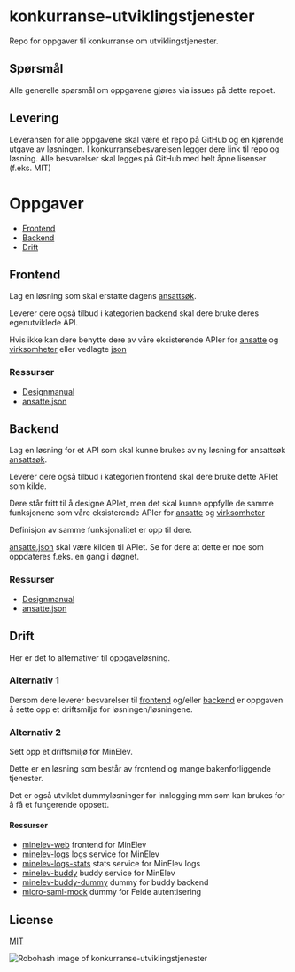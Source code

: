 # konkurranse-utviklingstjenester

Repo for oppgaver til konkurranse om utviklingstjenester.

## Spørsmål

Alle generelle spørsmål om oppgavene gjøres via issues på dette repoet.

## Levering

Leveransen for alle oppgavene skal være et repo på GitHub og en kjørende utgave av løsningen.
I konkurransebesvarelsen legger dere link til repo og løsning.
Alle besvarelser skal legges på GitHub med helt åpne lisenser (f.eks. MIT)

# Oppgaver
- [Frontend](#frontend)
- [Backend](#backend)
- [Drift](#drift)

## Frontend

Lag en løsning som skal erstatte dagens [ansattsøk](http://apps.t-fk.no/ansatte).

Leverer dere også tilbud i kategorien [backend](#backend) skal dere bruke deres egenutviklede API.

Hvis ikke kan dere benytte dere av våre eksisterende APIer for [ansatte](http://ws.t-fk.no/help/persons.html) og [virksomheter](http://ws.t-fk.no/help/departments.html) eller vedlagte [json](data/ansatte.json)

### Ressurser

- [Designmanual](https://designmanual.t-fk.no)
- [ansatte.json](data/ansatte.json)

## Backend

Lag en løsning for et API som skal kunne brukes av ny løsning for ansattsøk [ansattsøk](http://apps.t-fk.no/ansatte).

Leverer dere også tilbud i kategorien frontend skal dere bruke dette APIet som kilde.

Dere står fritt til å designe APIet, men det skal kunne oppfylle de samme funksjonene som våre eksisterende APIer for [ansatte](http://ws.t-fk.no/help/persons.html) og [virksomheter](http://ws.t-fk.no/help/departments.html)

Definisjon av samme funksjonalitet er opp til dere.

[ansatte.json](data/ansatte.json) skal være kilden til APIet. Se for dere at dette er noe som oppdateres f.eks. en gang i døgnet.

### Ressurser

- [Designmanual](https://designmanual.t-fk.no)
- [ansatte.json](data/ansatte.json)

## Drift

Her er det to alternativer til oppgaveløsning.

### Alternativ 1

Dersom dere leverer besvarelser til [frontend](#frontend) og/eller [backend](#backend) er oppgaven å sette opp et driftsmiljø for løsningen/løsningene.

### Alternativ 2

Sett opp et driftsmiljø for MinElev.

Dette er en løsning som består av frontend og mange bakenforliggende tjenester.

Det er også utviklet dummyløsninger for innlogging mm som kan brukes for å få et fungerende oppsett.

#### Ressurser

- [minelev-web](https://github.com/telemark/minelev-web) frontend for MinElev
- [minelev-logs](https://github.com/telemark/minelev-logs) logs service for MinElev
- [minelev-logs-stats](https://github.com/telemark/minelev-logs-stats) stats service for MinElev logs
- [minelev-buddy](https://github.com/telemark/minelev-buddy) buddy service for MinElev
- [minelev-buddy-dummy](https://github.com/telemark/minelev-buddy-dummy) dummy for buddy backend
- [micro-saml-mock](https://github.com/telemark/micro-saml-mock) dummy for Feide autentisering

## License

[MIT](LICENSE)

![Robohash image of konkurranse-utviklingstjenester](https://robots.kebabstudios.party/konkurranse-utviklingstjenester.png "Robohash image of konkurranse-utviklingstjenester")

